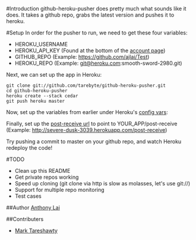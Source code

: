 #Introduction
github-heroku-pusher does pretty much what sounds like it does. It takes a github repo, grabs the latest version and pushes it to heroku.

#Setup
In order for the pusher to run, we need to get these four variables:

*   HEROKU_USERNAME
*   HEROKU\_API_KEY (Found at the bottom of the [account page](https://api.heroku.com/account))
*   GITHUB_REPO (Example: https://github.com/ajlai/Test)
*   HEROKU_REPO (Example: git@heroku.com:smooth-sword-2980.git)

Next, we can set up the app in Heroku:

    git clone git://github.com/tarebyte/github-heroku-pusher.git
    cd github-heroku-pusher
    heroku create --stack cedar
    git push heroku master

Now, set up the variables from earlier under Heroku's [config vars](http://devcenter.heroku.com/articles/config-vars):

Finally, set up the [post-receive url](https://help.github.com/articles/post-receive-hooks) to point to YOUR_APP/post-receive (Example: http://severe-dusk-3039.herokuapp.com/post-receive)

Try pushing a commit to master on your github repo, and watch Heroku redeploy the code!

#TODO
*   Clean up this README
*   Get private repos working
*   Speed up cloning (git clone via http is slow as molasses, let's use git://)
*   Support for multiple repo monitoring
*   Test cases

##Author
   [Anthony Lai](https://github.com/ajlai)

##Contributers
*  [Mark Tareshawty](https://github.com/tarebyte)
